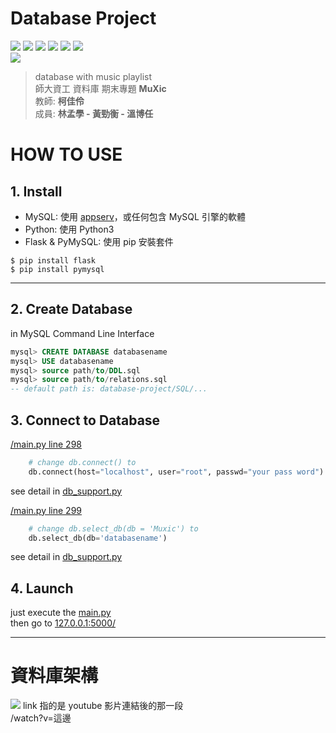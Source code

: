 # Database Project
[![](https://img.shields.io/badge/MySQL-yellow.svg)](https://www.mysql.com/)
[![](https://img.shields.io/badge/AppServ-lightgrey.svg)](https://www.appserv.org/en/)
[![](https://img.shields.io/badge/Python-PyMySQL-blue.svg)](https://pymysql.readthedocs.io/en/latest/)
[![](https://img.shields.io/badge/Python-Flask-blue.svg)](http://flask.pocoo.org/)
![](https://img.shields.io/badge/front_end-Bootstrap%20%7C%20jQuery-blueviolet.svg)
[![](https://img.shields.io/badge/YouTube_API-red.svg)](https://developers.google.com/youtube/iframe_api_reference)  
[![](https://img.shields.io/badge/Just-Fun-yellow.svg)](https://shields.io/)

> database with music playlist  
> 師大資工 資料庫 期末專題 **MuXic**  
> 教師: **柯佳伶**  
> 成員: **林孟學 - 黃勁衡 - 溫博任**

# HOW TO USE

## 1. Install
- MySQL: 使用 [appserv](https://www.appserv.org/en/download/)，或任何包含 MySQL 引擎的軟體
- Python: 使用 Python3
- Flask & PyMySQL: 使用 pip 安裝套件
```
$ pip install flask
$ pip install pymysql
```
---

## 2. Create Database
in MySQL Command Line Interface
```sql
mysql> CREATE DATABASE databasename
mysql> USE databasename
mysql> source path/to/DDL.sql
mysql> source path/to/relations.sql
-- default path is: database-project/SQL/...
```

## 3. Connect to Database
[/main.py line 298](main.py#L298)
```python
    # change db.connect() to
    db.connect(host="localhost", user="root", passwd="your pass word")
```
see detail in [db_support.py](db_support.py#L38)  

[/main.py line 299](main.py#L299)
```python
    # change db.select_db(db = 'Muxic') to
    db.select_db(db='databasename')
```
see detail in [db_support.py](db_support.py#L44)

## 4. Launch
just execute the [main.py](main.py)  
then go to [127.0.0.1:5000/](127.0.0.1:5000/)

---
# 資料庫架構
[![](https://i.imgur.com/kyxrnQ0.jpg)](/SQL/DDL.sql)
link 指的是 youtube 影片連結後的那一段  
/watch?v=這邊
